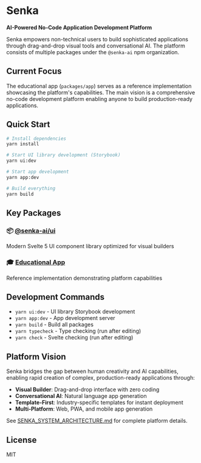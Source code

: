 # Senka

**AI-Powered No-Code Application Development Platform**

Senka empowers non-technical users to build sophisticated applications through drag-and-drop visual tools and conversational AI. The platform consists of multiple packages under the `@senka-ai` npm organization.

## Current Focus

The educational app (`packages/app`) serves as a reference implementation showcasing the platform's capabilities. The main vision is a comprehensive no-code development platform enabling anyone to build production-ready applications.

## Quick Start

```bash
# Install dependencies
yarn install

# Start UI library development (Storybook)
yarn ui:dev

# Start app development
yarn app:dev

# Build everything
yarn build
```

## Key Packages

### 📦 [@senka-ai/ui](./packages/ui)
Modern Svelte 5 UI component library optimized for visual builders

### 🎓 [Educational App](./packages/app)
Reference implementation demonstrating platform capabilities

## Development Commands

- `yarn ui:dev` - UI library Storybook development
- `yarn app:dev` - App development server
- `yarn build` - Build all packages
- `yarn typecheck` - Type checking (run after editing)
- `yarn check` - Svelte checking (run after editing)

## Platform Vision

Senka bridges the gap between human creativity and AI capabilities, enabling rapid creation of complex, production-ready applications through:

- **Visual Builder**: Drag-and-drop interface with zero coding
- **Conversational AI**: Natural language app generation
- **Template-First**: Industry-specific templates for instant deployment
- **Multi-Platform**: Web, PWA, and mobile app generation

See [SENKA_SYSTEM_ARCHITECTURE.md](./SENKA_SYSTEM_ARCHITECTURE.md) for complete platform details.

## License

MIT
